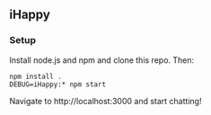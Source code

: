 ## iHappy



### Setup
Install node.js and npm and clone this repo. Then:


```
npm install .
DEBUG=iHappy:* npm start

```

Navigate to http://localhost:3000 and start chatting!
